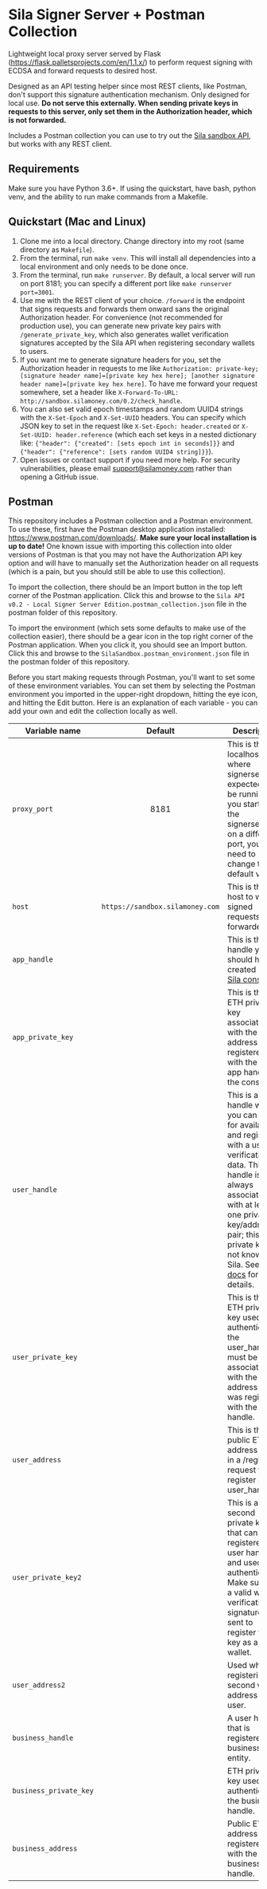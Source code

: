 # Sila Signer Server + Postman Collection
Lightweight local proxy server served by Flask (https://flask.palletsprojects.com/en/1.1.x/) to perform request signing with ECDSA and forward requests to desired host.

Designed as an API testing helper since most REST clients, like Postman, don't support this signature authentication mechanism. Only designed for local use. **Do not serve this externally. When sending private keys in requests to this server, only set them in the Authorization header, which is not forwarded.**

Includes a Postman collection you can use to try out the [Sila sandbox API](https://docs.silamoney.com), but works with any REST client.

## Requirements
Make sure you have Python 3.6+. If using the quickstart, have bash, python venv, and the ability to run make commands from a Makefile.

## Quickstart (Mac and Linux)
1. Clone me into a local directory. Change directory into my root (same directory as `Makefile`).
2. From the terminal, run `make venv`. This will install all dependencies into a local environment and only needs to be done once.
3. From the terminal, run `make runserver`. By default, a local server will run on port 8181; you can specify a different port like `make runserver port=3001`.
4. Use me with the REST client of your choice. `/forward` is the endpoint that signs requests and forwards them onward sans the original Authorization header. For convenience (not recommended for production use), you can generate new private key pairs with `/generate_private_key`, which also generates wallet verification signatures accepted by the Sila API when registering secondary wallets to users.
5. If you want me to generate signature headers for you, set the Authorization header in requests to me like `Authorization: private-key; [signature header name]=[private key hex here]; [another signature header name]=[private key hex here]`. To have me forward your request somewhere, set a header like `X-Forward-To-URL: http://sandbox.silamoney.com/0.2/check_handle`.
6. You can also set valid epoch timestamps and random UUID4 strings with the `X-Set-Epoch` and `X-Set-UUID` headers. You can specify which JSON key to set in the request like `X-Set-Epoch: header.created` or `X-Set-UUID: header.reference` (which each set keys in a nested dictionary like: `{"header": {"created": [sets epoch int in seconds]}}` and `{"header": {"reference": [sets random UUID4 string]}}`).
7. Open issues or contact support if you need more help. For security vulnerabilities, please email support@silamoney.com rather than opening a GitHub issue.

## Postman
This repository includes a Postman collection and a Postman environment. To use these, first have the Postman desktop application installed: https://www.postman.com/downloads/. **Make sure your local installation is up to date!** One known issue with importing this collection into older versions of Postman is that you may not have the Authorization API key option and will have to manually set the Authorization header on all requests (which is a pain, but you should still be able to use this collection).

To import the collection, there should be an Import button in the top left corner of the Postman application. Click this and browse to the `Sila API v0.2 - Local Signer Server Edition.postman_collection.json` file in the postman folder of this repository.

To import the environment (which sets some defaults to make use of the collection easier), there should be a gear icon in the top right corner of the Postman application. When you click it, you should see an Import button. Click this and browse to the `SilaSandbox.postman_environment.json` file in the postman folder of this repository.

Before you start making requests through Postman, you'll want to set some of these environment variables. You can set them by selecting the Postman environment you imported in the upper-right dropdown, hitting the eye icon, and hitting the Edit button. Here is an explanation of each variable - you can add your own and edit the collection locally as well.

| Variable name | Default | Description |
| ------------- | :-----: | ----------- |
| `proxy_port` | 8181 | This is the localhost port where signerserver is expected to be running. If you started the signerserver on a different port, you will need to change this default value. |
| `host` | `https://sandbox.silamoney.com` | This is the host to which signed requests are forwarded. |
| `app_handle` | | This is the app handle you should have created in the [Sila console](https://console.silamoney.com). |
| `app_private_key` | | This is the ETH private key associated with the address registered with the given app handle on the console. |
| `user_handle` | | This is a user handle which you can check for availability and register with a user's verification data. This handle is always associated with at least one private key/address pair; this private key is not known to Sila. See [our docs](https://docs.silamoney.com) for more details. |
| `user_private_key` | | This is the ETH private key used to authenticate the user_handle. It must be associated with the public address that was registered with the user handle. |
| `user_address` | | This is the public ETH address sent in a /register request to register a user_handle. |
| `user_private_key2` | | This is a second private key that can be registered to a user handle and used in authentication. Make sure that a valid wallet verification signature is sent to register this key as a valid wallet. |
| `user_address2` | | Used when registering a second wallet address to a user. |
| `business_handle` | | A user handle that is registered as a business entity. |
| `business_private_key` | | ETH private key used to authenticate the business handle. |
| `business_address` | | Public ETH address registered with the business handle. |
